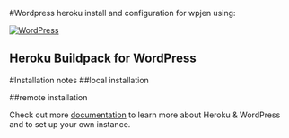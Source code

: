#Wordpress heroku install and configuration for wpjen using:

[![WordPress](http://technomile.github.io/img/cms_buildpack_github.png)](http://www.technomile.com)
## Heroku Buildpack for WordPress

#Installation notes
##local installation

##remote installation

Check out more [documentation](http://technomile.github.io/wordpress/) to learn more about Heroku & WordPress and to set up your own instance.
